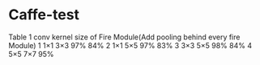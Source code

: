 # Caffe-test
Table 1 conv kernel size of Fire Module(Add pooling behind every fire Module)
1	1×1	3×3	97%	84%
2	1×1	5×5	97%	83%
3	3×3	5×5	98%	84%
4	5×5	7×7	95%	

